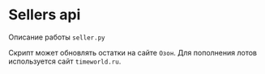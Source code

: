 # Sellers api
Описание работы `seller.py`

Скрипт может обновлять остатки на сайте `Озон`. Для пополнения лотов используется сайт `timeworld.ru`.
